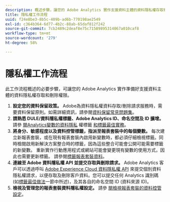 ```yaml
---
description: 概述步驟，讓您的 Adobe Analytics 實作支援資料主體的資料隱私權存取和刪除權限。
title: 隱私權工作流程
uuid: f24e8be3-8b5c-409b-ad6b-770198ae2549
exl-id: c364b364-6d77-4b2c-88ab-65daf812f242
source-git-commit: 7cb2489c2deaf8e75c71589895314067a010caf8
workflow-type: tm+mt
source-wordcount: '279'
ht-degree: 58%

---
```


# 隱私權工作流程

此工作流程概述的必要步驟，可讓您的 Adobe Analytics 實作準備好支援資料主體的資料隱私權存取和刪除權限。

1. **設定您的資料保留政策。** Adobe為資料隱私權資料存取/刪除請求服務時，需要資料保留原則。如需詳細資訊，請參閱[資料保留常見問題集](/help/technotes/data-retention.md)。
1. **請熟悉 DULE/資料隱私權標籤、Adobe Analytics ID、命名空間及 ID 擴增。** 請參 [閱Analytics變數的資料隱私](/help/admin/c-data-governance/gdpr-labels.md) 權標籤 [和標籤最佳實務](/help/admin/c-data-governance/gdpr-analytics-ids.md)。
1. **將身分、敏感程度以及資料控管標籤，指派至報表套裝中的每個變數。** 每次建立新報表套裝，或在現有報表套裝內啟用新變數時，都必須仔細檢視標籤。同時檢閱啟用新解決方案整合時的標籤，因為這些整合可能會公開可能需要標籤的新變數。 重新實作行動應用程式或網站可能會變更現有變數的使用方式，因此也需要更新標籤。 請參閱[標籤報表套裝資料](/help/admin/c-data-governance/gdpr-setup-reportsuite.md)。
1. **連線至 Adobe 資料隱私權 API 並提交存取與刪除請求。** Adobe Analytics 客戶可以透過呼叫 [Adobe Experience Cloud 資料隱私權 API](https://www.adobe.io/apis/experienceplatform/gdpr.html) 來提交個別資料隱私權請求，以便存取及刪除客戶資料。您可以提交任何 Analytics 識別碼 (如[標籤最佳做法](/help/admin/c-data-governance/gdpr-analytics-ids.md)一節中所述)，及其各自的命名空間 ID (資料來源 ID)。
1. **檢視及管理您的報表套裝資料隱私權設定。** 請參 [閱檢視報表套裝的資料控管設定](/help/admin/c-data-governance/gdpr-view-settings.md)。
